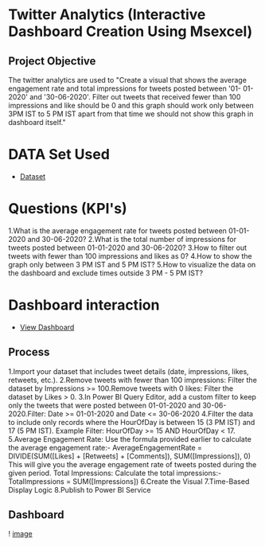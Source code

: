 # Twitter Analytics (Interactive Dashboard Creation Using Msexcel)
## Project Objective
The twitter analytics are used to "Create a visual that shows the average engagement rate and total impressions for tweets posted between '01- 01-2020' and '30-06-2020'. Filter out tweets that received fewer than 100 impressions and like should be 0 and this graph should work only between 3PM IST to 5 PM IST apart from that time we should not show this graph in dashboard itself."

# DATA Set Used
- <a href="https://github.com/Kranthi-india/Twitter-Dashboard-Analytics-using-Powerbi/blob/main/Tweet%20Analytics%20Task%201.pbix">Dataset</a>

# Questions (KPI's)
1.What is the average engagement rate for tweets posted between 01-01-2020 and 30-06-2020?
2.What is the total number of impressions for tweets posted between 01-01-2020 and 30-06-2020?
3.How to filter out tweets with fewer than 100 impressions and likes as 0?
4.How to show the graph only between 3 PM IST and 5 PM IST?
5.How to visualize the data on the dashboard and exclude times outside 3 PM - 5 PM IST?

# Dashboard interaction
- <a href="https://github.com/Kranthi-india/Twitter-Dashboard-Analytics-using-Powerbi/blob/main/Tweet%20Analytics%20Task%201.pbix">View Dashboard</a>

## Process
1.Import your dataset that includes tweet details (date, impressions, likes, retweets, etc.).
2.Remove tweets with fewer than 100 impressions: Filter the dataset by Impressions >= 100.Remove tweets with 0 likes: Filter the dataset by Likes > 0.
3.In Power BI Query Editor, add a custom filter to keep only the tweets that were posted between 01-01-2020 and 30-06-2020.Filter: Date >= 01-01-2020 and Date <= 30-06-2020
4.Filter the data to include only records where the HourOfDay is between 15 (3 PM IST) and 17 (5 PM IST).
Example Filter: HourOfDay >= 15 AND HourOfDay < 17.
5.Average Engagement Rate:
Use the formula provided earlier to calculate the average engagement rate:-
AverageEngagementRate = DIVIDE(SUM([Likes] + [Retweets] + [Comments]), SUM([Impressions]), 0)
This will give you the average engagement rate of tweets posted during the given period.
Total Impressions:
Calculate the total impressions:-TotalImpressions = SUM([Impressions])
6.Create the Visual
7.Time-Based Display Logic
8.Publish to Power BI Service

## Dashboard
! [image](https://github.com/Kranthi-india/Twitter-Dashboard-Analytics-using-Powerbi/blob/main/Tweet%20Analytics%20Task%201.pbix.jpg)
